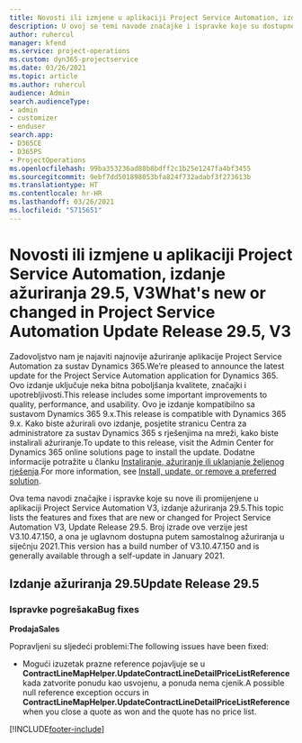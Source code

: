 ```yaml
---
title: Novosti ili izmjene u aplikaciji Project Service Automation, izdanje ažuriranja 29.5, hitni popravak, V3
description: U ovoj se temi navode značajke i ispravke koje su dostupne u izdanju ažuriranja 29.5. hitnog popravka aplikacije Project Service Automation, V3.
author: ruhercul
manager: kfend
ms.service: project-operations
ms.custom: dyn365-projectservice
ms.date: 03/26/2021
ms.topic: article
ms.author: ruhercul
audience: Admin
search.audienceType:
- admin
- customizer
- enduser
search.app:
- D365CE
- D365PS
- ProjectOperations
ms.openlocfilehash: 99ba353236ad88b8bdff2c1b25e1247fa4bf3455
ms.sourcegitcommit: 9ebf7dd501898053bfa824f732adabf3f273613b
ms.translationtype: HT
ms.contentlocale: hr-HR
ms.lasthandoff: 03/26/2021
ms.locfileid: "5715651"
---
```

# <a name="whats-new-or-changed-in-project-service-automation-update-release-295-v3"></a><span data-ttu-id="53c4f-103">Novosti ili izmjene u aplikaciji Project Service Automation, izdanje ažuriranja 29.5, V3</span><span class="sxs-lookup"><span data-stu-id="53c4f-103">What's new or changed in Project Service Automation Update Release 29.5, V3</span></span>

<span data-ttu-id="53c4f-104">Zadovoljstvo nam je najaviti najnovije ažuriranje aplikacije Project Service Automation za sustav Dynamics 365.</span><span class="sxs-lookup"><span data-stu-id="53c4f-104">We’re pleased to announce the latest update for the Project Service Automation application for Dynamics 365.</span></span> <span data-ttu-id="53c4f-105">Ovo izdanje uključuje neka bitna poboljšanja kvalitete, značajki i upotrebljivosti.</span><span class="sxs-lookup"><span data-stu-id="53c4f-105">This release includes some important improvements to quality, performance, and usability.</span></span> <span data-ttu-id="53c4f-106">Ovo je izdanje kompatibilno sa sustavom Dynamics 365 9.x.</span><span class="sxs-lookup"><span data-stu-id="53c4f-106">This release is compatible with Dynamics 365 9.x.</span></span> <span data-ttu-id="53c4f-107">Kako biste ažurirali ovo izdanje, posjetite stranicu Centra za administratore za sustav Dynamics 365 s rješenjima na mreži, kako biste instalirali ažuriranje.</span><span class="sxs-lookup"><span data-stu-id="53c4f-107">To update to this release, visit the Admin Center for Dynamics 365 online solutions page to install the update.</span></span> <span data-ttu-id="53c4f-108">Dodatne informacije potražite u članku [Instaliranje, ažuriranje ili uklanjanje željenog rješenja](https://docs.microsoft.com/power-platform/admin/install-remove-preferred-solution).</span><span class="sxs-lookup"><span data-stu-id="53c4f-108">For more information, see [Install, update, or remove a preferred solution](https://docs.microsoft.com/power-platform/admin/install-remove-preferred-solution).</span></span>

<span data-ttu-id="53c4f-109">Ova tema navodi značajke i ispravke koje su nove ili promijenjene u aplikaciji Project Service Automation V3, izdanje ažuriranja 29.5.</span><span class="sxs-lookup"><span data-stu-id="53c4f-109">This topic lists the features and fixes that are new or changed for Project Service Automation V3, Update Release 29.5.</span></span> <span data-ttu-id="53c4f-110">Broj izrade ove verzije jest V3.10.47.150, a ona je uglavnom dostupna putem samostalnog ažuriranja u siječnju 2021.</span><span class="sxs-lookup"><span data-stu-id="53c4f-110">This version has a build number of V3.10.47.150 and is generally available through a self-update in January 2021.</span></span>

## <a name="update-release-295"></a><span data-ttu-id="53c4f-111">Izdanje ažuriranja 29.5</span><span class="sxs-lookup"><span data-stu-id="53c4f-111">Update Release 29.5</span></span>

### <a name="bug-fixes"></a><span data-ttu-id="53c4f-112">Ispravke pogrešaka</span><span class="sxs-lookup"><span data-stu-id="53c4f-112">Bug fixes</span></span>


<span data-ttu-id="53c4f-113">**Prodaja**</span><span class="sxs-lookup"><span data-stu-id="53c4f-113">**Sales**</span></span>

<span data-ttu-id="53c4f-114">Popravljeni su sljedeći problemi:</span><span class="sxs-lookup"><span data-stu-id="53c4f-114">The following issues have been fixed:</span></span>

- <span data-ttu-id="53c4f-115">Mogući izuzetak prazne reference pojavljuje se u **ContractLineMapHelper.UpdateContractLineDetailPriceListReference** kada zatvorite ponudu kao usvojenu, a ponuda nema cjenik.</span><span class="sxs-lookup"><span data-stu-id="53c4f-115">A possible null reference exception occurs in **ContractLineMapHelper.UpdateContractLineDetailPriceListReference** when you close a quote as won and the quote has no price list.</span></span>


[!INCLUDE[footer-include](../includes/footer-banner.md)]
